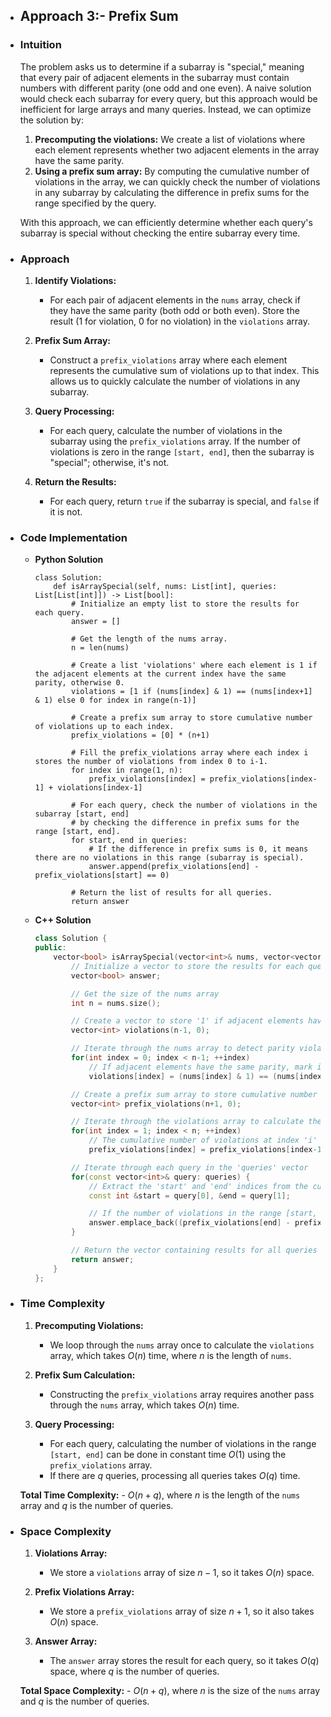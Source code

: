 - ## Approach 3:- Prefix Sum

- ### Intuition
    The problem asks us to determine if a subarray is "special," meaning that every pair of adjacent elements in the subarray must contain numbers with different parity (one odd and one even). A naive solution would check each subarray for every query, but this approach would be inefficient for large arrays and many queries. Instead, we can optimize the solution by:

    1. **Precomputing the violations:** We create a list of violations where each element represents whether two adjacent elements in the array have the same parity.
    2. **Using a prefix sum array:** By computing the cumulative number of violations in the array, we can quickly check the number of violations in any subarray by calculating the difference in prefix sums for the range specified by the query.

    With this approach, we can efficiently determine whether each query's subarray is special without checking the entire subarray every time.

- ### Approach
    1. **Identify Violations:** 
        - For each pair of adjacent elements in the `nums` array, check if they have the same parity (both odd or both even). Store the result (1 for violation, 0 for no violation) in the `violations` array.
    
    2. **Prefix Sum Array:** 
        - Construct a `prefix_violations` array where each element represents the cumulative sum of violations up to that index. This allows us to quickly calculate the number of violations in any subarray.

    3. **Query Processing:**
        - For each query, calculate the number of violations in the subarray using the `prefix_violations` array. If the number of violations is zero in the range `[start, end]`, then the subarray is "special"; otherwise, it's not.

    4. **Return the Results:**
        - For each query, return `true` if the subarray is special, and `false` if it is not.

- ### Code Implementation
    
    - **Python Solution**
        ```python3 []
        class Solution:
            def isArraySpecial(self, nums: List[int], queries: List[List[int]]) -> List[bool]:
                # Initialize an empty list to store the results for each query.
                answer = []
                
                # Get the length of the nums array.
                n = len(nums)
                
                # Create a list 'violations' where each element is 1 if the adjacent elements at the current index have the same parity, otherwise 0.
                violations = [1 if (nums[index] & 1) == (nums[index+1] & 1) else 0 for index in range(n-1)]

                # Create a prefix sum array to store cumulative number of violations up to each index.
                prefix_violations = [0] * (n+1)

                # Fill the prefix_violations array where each index i stores the number of violations from index 0 to i-1.
                for index in range(1, n):
                    prefix_violations[index] = prefix_violations[index-1] + violations[index-1]

                # For each query, check the number of violations in the subarray [start, end]
                # by checking the difference in prefix sums for the range [start, end].
                for start, end in queries:
                    # If the difference in prefix sums is 0, it means there are no violations in this range (subarray is special).
                    answer.append(prefix_violations[end] - prefix_violations[start] == 0)

                # Return the list of results for all queries.
                return answer
        ```

    - **C++ Solution**
        ```cpp []
        class Solution {
        public:
            vector<bool> isArraySpecial(vector<int>& nums, vector<vector<int>>& queries) {
                // Initialize a vector to store the results for each query
                vector<bool> answer;

                // Get the size of the nums array
                int n = nums.size();

                // Create a vector to store '1' if adjacent elements have the same parity, '0' otherwise
                vector<int> violations(n-1, 0);

                // Iterate through the nums array to detect parity violations
                for(int index = 0; index < n-1; ++index)
                    // If adjacent elements have the same parity, mark it as a violation (1), otherwise (0)
                    violations[index] = (nums[index] & 1) == (nums[index+1] & 1);

                // Create a prefix sum array to store cumulative number of violations up to each index
                vector<int> prefix_violations(n+1, 0);

                // Iterate through the violations array to calculate the prefix sum of violations
                for(int index = 1; index < n; ++index)
                    // The cumulative number of violations at index 'i' is the sum of violations up to 'i-1'
                    prefix_violations[index] = prefix_violations[index-1] + violations[index-1];

                // Iterate through each query in the 'queries' vector
                for(const vector<int>& query: queries) {
                    // Extract the 'start' and 'end' indices from the current query
                    const int &start = query[0], &end = query[1];

                    // If the number of violations in the range [start, end] is zero, the subarray is "special"
                    answer.emplace_back((prefix_violations[end] - prefix_violations[start]) == 0);
                }

                // Return the vector containing results for all queries
                return answer;
            }
        };
        ```

- ### Time Complexity
    1. **Precomputing Violations:**
        - We loop through the `nums` array once to calculate the `violations` array, which takes $O(n)$ time, where $n$ is the length of `nums`.
    
    2. **Prefix Sum Calculation:**
        - Constructing the `prefix_violations` array requires another pass through the `nums` array, which takes $O(n)$ time.

    3. **Query Processing:**
        - For each query, calculating the number of violations in the range `[start, end]` can be done in constant time $O(1)$ using the `prefix_violations` array.
        - If there are $q$ queries, processing all queries takes $O(q)$ time.

    **Total Time Complexity:**
        - $O(n + q)$, where $n$ is the length of the `nums` array and $q$ is the number of queries.

- ### Space Complexity
    1. **Violations Array:**
        - We store a `violations` array of size $n-1$, so it takes $O(n)$ space.
    
    2. **Prefix Violations Array:**
        - We store a `prefix_violations` array of size $n+1$, so it also takes $O(n)$ space.

    3. **Answer Array:**
        - The `answer` array stores the result for each query, so it takes $O(q)$ space, where $q$ is the number of queries.

    **Total Space Complexity:**
        - $O(n + q)$, where $n$ is the size of the `nums` array and $q$ is the number of queries.